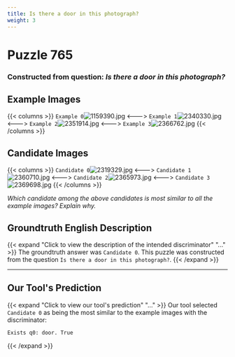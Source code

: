 ```yaml
---
title: Is there a door in this photograph?
weight: 3
---
```


# Puzzle 765
### Constructed from question: _Is there a door in this photograph?_


## Example Images
{{< columns >}}
`Example 0`![1159390.jpg](/gqa_images/1159390.jpg)
<--->
`Example 1`![2340330.jpg](/gqa_images/2340330.jpg)
<--->
`Example 2`![2351914.jpg](/gqa_images/2351914.jpg)
<--->
`Example 3`![2366762.jpg](/gqa_images/2366762.jpg)
{{< /columns >}}

## Candidate Images
{{< columns >}}
`Candidate 0`![2319329.jpg](/gqa_images/2319329.jpg)
<--->
`Candidate 1`![2360710.jpg](/gqa_images/2360710.jpg)
<--->
`Candidate 2`![2365973.jpg](/gqa_images/2365973.jpg)
<--->
`Candidate 3`![2369698.jpg](/gqa_images/2369698.jpg)
{{< /columns >}}

*Which candidate among the above candidates is most similar to all the example images? Explain why.*

## Groundtruth English Description

{{< expand "Click to view the description of the intended discriminator" "..." >}}
The groundtruth answer was `Candidate 0`. This puzzle was constructed from the question `Is there a door in this photograph?`.
{{< /expand >}}

---

## Our Tool's Prediction

{{< expand "Click to view our tool's prediction" "..." >}}
Our tool selected `Candidate 0` as being the most similar to the example images with the discriminator:
```plaintext
Exists q0: door. True
```
{{< /expand >}}
